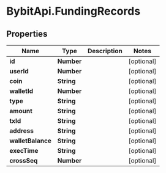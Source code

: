 # BybitApi.FundingRecords

## Properties
Name | Type | Description | Notes
------------ | ------------- | ------------- | -------------
**id** | **Number** |  | [optional] 
**userId** | **Number** |  | [optional] 
**coin** | **String** |  | [optional] 
**walletId** | **Number** |  | [optional] 
**type** | **String** |  | [optional] 
**amount** | **String** |  | [optional] 
**txId** | **String** |  | [optional] 
**address** | **String** |  | [optional] 
**walletBalance** | **String** |  | [optional] 
**execTime** | **String** |  | [optional] 
**crossSeq** | **Number** |  | [optional] 


